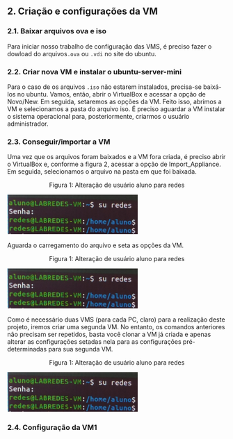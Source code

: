 
## 2.   Criação e configurações da VM

### 2.1. Baixar arquivos ova e iso

Para iniciar nosso trabalho de configuração das VMS, é preciso fazer o dowload do arquivos``.ova`` ou ``.vdi`` no site do ubuntu.

### 2.2. Criar nova VM e instalar o ubuntu-server-mini

Para o caso de os arquivos ``.iso`` não estarem instalados, precisa-se baixá-los no ubuntu. Vamos, então, abrir o VirtualBox e acessar a opção de Novo/New. Em seguida, setaremos as opções da VM. Feito isso, abrimos a VM e selecionamos a pasta do arquivo iso. É preciso aguardar a VM instalar o sistema operacional para, posteriormente, criarmos o usuário administrador. 

### 2.3. Conseguir/importar a VM

Uma vez que os arquivos foram baixados e a VM fora criada, é preciso abrir o VirtualBox e, conforme a figura 2, acessar a opção de Import_Appliance. Em seguida, selecionamos o arquivo na pasta em que foi baixada.

<p><center> Figura 1: Alteração de usuário aluno para redes</center></p>   
   <img src="figures/alteracaoUsuario.jpg" alt=""
    title="Figura 1: Alteração de usuário" width="300" height="auto"/>
 
Aguarda o carregamento do arquivo e seta as opções da VM.

<p><center> Figura 1: Alteração de usuário aluno para redes</center></p>   
   <img src="figures/alteracaoUsuario.jpg" alt=""
    title="Figura 1: Alteração de usuário" width="300" height="auto"/>
 
Como é necessário duas VMS (para cada PC, claro) para a realização deste projeto, iremos criar uma segunda VM. No entanto, os comandos anteriores não precisam ser repetidos, basta você clonar a VM já criada e apenas alterar as configurações setadas nela para as configurações pré-determinadas para sua segunda VM.

<p><center> Figura 1: Alteração de usuário aluno para redes</center></p>   
   <img src="figures/alteracaoUsuario.jpg" alt=""
    title="Figura 1: Alteração de usuário" width="300" height="auto"/>
    
  
    
### 2.4. Configuração da VM1


